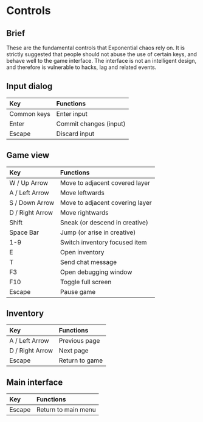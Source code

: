 
# Controls

## Brief

These are the fundamental controls that Exponential chaos rely on. It is
strictly suggested that people should not abuse the use of certain keys, and
behave well to the game interface. The interface is not an intelligent design,
and therefore is vulnerable to hacks, lag and related events.

## Input dialog

| Key         | Functions              |
| :---------- | :--------------------- |
| Common keys | Enter input            |
| Enter       | Commit changes (input) |
| Escape      | Discard input          |

## Game view

| Key             | Functions                       |
| :-------------- | :------------------------------ |
| W / Up Arrow    | Move to adjacent covered layer  |
| A / Left Arrow  | Move leftwards                  |
| S / Down Arrow  | Move to adjacent covering layer |
| D / Right Arrow | Move rightwards                 |
| Shift           | Sneak (or descend in creative)  |
| Space Bar       | Jump (or arise in creative)     |
| 1-9             | Switch inventory focused item   |
| E               | Open inventory                  |
| T               | Send chat message               |
| F3              | Open debugging window           |
| F10             | Toggle full screen              |
| Escape          | Pause game                      |

## Inventory

| Key             | Functions      |
| :-------------- | :------------- |
| A / Left Arrow  | Previous page  |
| D / Right Arrow | Next page      |
| Escape          | Return to game |

## Main interface

| Key    | Functions           |
| :----- | :------------------ |
| Escape | Return to main menu |
